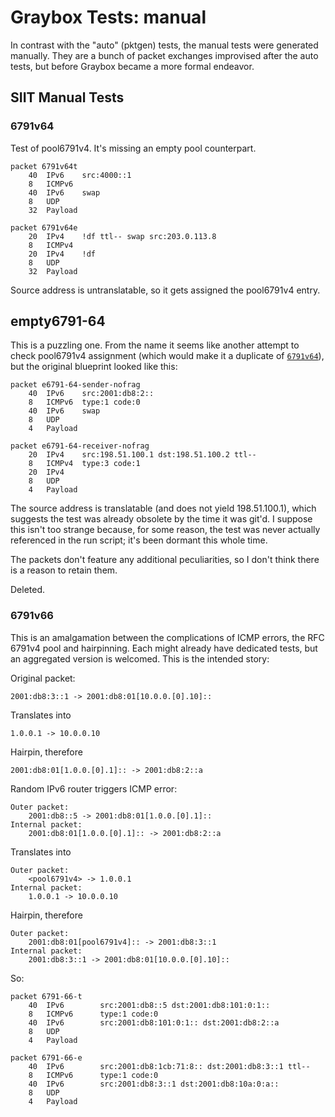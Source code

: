 ---
---

# Graybox Tests: manual

In contrast with the "auto" (pktgen) tests, the manual tests were generated manually. They are a bunch of packet exchanges improvised after the auto tests, but before Graybox became a more formal endeavor.

## SIIT Manual Tests

### 6791v64

Test of pool6791v4. It's missing an empty pool counterpart.

	packet 6791v64t
		40	IPv6	src:4000::1
		8	ICMPv6
		40	IPv6	swap
		8	UDP
		32	Payload

	packet 6791v64e
		20	IPv4	!df ttl-- swap src:203.0.113.8
		8	ICMPv4
		20	IPv4	!df
		8	UDP
		32	Payload

Source address is untranslatable, so it gets assigned the pool6791v4 entry.

## empty6791-64

This is a puzzling one. From the name it seems like another attempt to check pool6791v4 assignment (which would make it a duplicate of [`6791v64`](#6791v64)), but the original blueprint looked like this:

	packet e6791-64-sender-nofrag
		40	IPv6	src:2001:db8:2::
		8	ICMPv6	type:1 code:0
		40	IPv6	swap
		8	UDP
		4	Payload

	packet e6791-64-receiver-nofrag
		20	IPv4	src:198.51.100.1 dst:198.51.100.2 ttl--
		8	ICMPv4	type:3 code:1
		20	IPv4
		8	UDP
		4	Payload

The source address is translatable (and does not yield 198.51.100.1), which suggests the test was already obsolete by the time it was git'd. I suppose this isn't too strange because, for some reason, the test was never actually referenced in the run script; it's been dormant this whole time.

The packets don't feature any additional peculiarities, so I don't think there is a reason to retain them.

Deleted.

### 6791v66

This is an amalgamation between the complications of ICMP errors, the RFC 6791v4 pool and hairpinning. Each might already have dedicated tests, but an aggregated version is welcomed. This is the intended story:

Original packet:

	2001:db8:3::1 -> 2001:db8:01[10.0.0.[0].10]::

Translates into

	1.0.0.1 -> 10.0.0.10

Hairpin, therefore

	2001:db8:01[1.0.0.[0].1]:: -> 2001:db8:2::a

Random IPv6 router triggers ICMP error:

	Outer packet:
		2001:db8::5 -> 2001:db8:01[1.0.0.[0].1]::
	Internal packet:
		2001:db8:01[1.0.0.[0].1]:: -> 2001:db8:2::a

Translates into

	Outer packet:
		<pool6791v4> -> 1.0.0.1
	Internal packet:
		1.0.0.1 -> 10.0.0.10

Hairpin, therefore

	Outer packet:
		2001:db8:01[pool6791v4]:: -> 2001:db8:3::1
	Internal packet:
		2001:db8:3::1 -> 2001:db8:01[10.0.0.[0].10]::

So:

	packet 6791-66-t
		40	IPv6		src:2001:db8::5 dst:2001:db8:101:0:1::
		8	ICMPv6		type:1 code:0
		40	IPv6		src:2001:db8:101:0:1:: dst:2001:db8:2::a
		8	UDP
		4	Payload

	packet 6791-66-e
		40	IPv6		src:2001:db8:1cb:71:8:: dst:2001:db8:3::1 ttl--
		8	ICMPv6		type:1 code:0
		40	IPv6		src:2001:db8:3::1 dst:2001:db8:10a:0:a::
		8	UDP
		4	Payload
